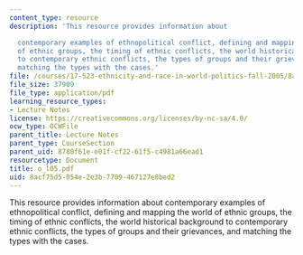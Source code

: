 ```yaml
---
content_type: resource
description: 'This resource provides information about

  contemporary examples of ethnopolitical conflict, defining and mapping the world
  of ethnic groups, the timing of ethnic conflicts, the world historical background
  to contemporary ethnic conflicts, the types of groups and their grievances, and
  matching the types with the cases.'
file: /courses/17-523-ethnicity-and-race-in-world-politics-fall-2005/8acf75d5054e2e3b7709467127e8bed2_o_l05.pdf
file_size: 37909
file_type: application/pdf
learning_resource_types:
- Lecture Notes
license: https://creativecommons.org/licenses/by-nc-sa/4.0/
ocw_type: OCWFile
parent_title: Lecture Notes
parent_type: CourseSection
parent_uid: 8780f61e-e01f-cf22-61f5-c4981a66ead1
resourcetype: Document
title: o_l05.pdf
uid: 8acf75d5-054e-2e3b-7709-467127e8bed2
---
```

This resource provides information about
contemporary examples of ethnopolitical conflict, defining and mapping the world of ethnic groups, the timing of ethnic conflicts, the world historical background to contemporary ethnic conflicts, the types of groups and their grievances, and matching the types with the cases.
